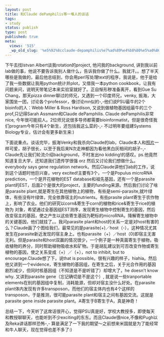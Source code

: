 ```yaml
---
layout: post
title: 和Claude dePamphilis等一堆人的谈话
tags:
- study
status: publish
type: post
published: true
meta:
  views: '515'
  _wp_old_slug: '%e5%92%8cclaude-depamphilis%e7%ad%89%e4%b8%80%e5%a0%86%e4%ba%ba%e7%9a%84%e8%b0%88%e8%af%9d'
---
```

下午去找Istvan Albert谈我rotation的project, 他问我的background, 讲到我以前lab做的事，他说不要告诉我别人做什么，告诉我你做了什么。我就汗。。想了半天哪些是我做的，最后他总结到，你会用perl写处理text的程序，我说是，他于是给了我一些数据让我用python统计并plot，又借我一本python cookbook，让我有问题来问，说明天带笔记本来实验室就好了。正自惭形秽准备离开，看到Gue Su Chang，那天pizza dinner聊过的师兄，又遇到一个印度师兄，venky, 振海，大家围坐一团，讨论各个professor，像讨论mn似的-,-他们说PSU最牛的2个bioinfo的人：Webb Miller &amp; Ross Hardison, 又说到做植物基因组最牛的三个prof,只记得Sarah Assmann和Claude dePamphilis. Claude dePamphilis非常nice, 今年很可能招人。2位师兄说很多导师都需要bioinformatist，但是很奇怪我们program今年只有4个新生，还包括我这么菜的-,- 不过明年要组建Systems Biology专业，估计会有更多新生来:)

下面说重点。谈话完毕，振海Venky和我杀向Claude的lab，Claude本人和<a href="http://www.bio.psu.edu/home/directory/homepages/cwd3" target="_blank">照片</a>一样可爱，胡子很长，以至于我后来N次走神都因为看他黑白灰相间的胡子-,-Claude先让我们轮流介绍background，不时发出no kidding!的感叹。ps.他竟然知道复旦大学，还知道我们遗传学很强 orz 然后又讨论我们想做什么。everybody says gene regulation network。然后Claude讲他们lab的工作，说到这个话题时他巨兴奋，very excited!主要有3个，一个是Populus microRNA prediction，一个是开花植物的EST database和祖先基因，还有一个是parasite plant的EST，后面2个是很大的project，主要的funding来源。然后我们讨论了啥是parasite plant,就是寄生在其他植物上的植物，有些是semi-parasite,就叶绿体，有些没有叶绿体，完全依靠宿主的nutrients。有些prasite plant寄生于农作物上，影响了农业。他们的研究以corn&amp;寄生于corn的植物和rice&amp;寄生于rice的植物为
对象，希望通过全基因组EST测序，发现寄生植物中控制寄生的基因，然后改变宿主的基因，使之产生以这些寄生基因为靶标的microRNA，降解寄生植物中的关键基因，他们就挂了。。我问parasite plant和host的关系一定是对host有害的么？Claude画了个图给我们，最常见的是parasite(+)／host（-），这种情况尤其发生在parasite新近发现的宿主身上。也有parasite（+）／host（0)即宿主无害无利。但是parasite和host双赢的情况很少，一个例子是一种真菌寄生于植物，吸收植物的养分，同时帮助植物吸收水和矿物。于是胡乱建议到可否改变作物或寄生植物的基因，使之关系变成（+）／（+），not to inhibit, but to encourage.Claude想了下，说that is possible。很有兴趣的样子，hiahia。然后他又讲到一个evidence，寄生植物的基因组，在寄生之后，关于光合作用的基因剧烈减少，但同时核基因组（不知道是不是听错了）却增大了，he doesn't know why. 又讲到parasite gene（忘记确切是不是这个）, 就是说一些tranportable elements在别的基因组中复制，消耗能源，但却对宿主没什么好处。在parasite plant体内发现有许多transposon，而他们的宿主体内也有4个这样的transposon，于是推测，很可能parasite plant和宿主之间有基因交流。这就是parasite gene inside parasite plant。A寄生于B寄生于A，真是神奇！

总结一下，今天听了这席话很开心，觉得PSU真是好，学校大教授多，即使每天和教授聊聊天，也能听到不少exciting的东东。而且Claude很nice,不像和Pugh以及Reka讲话那样恐怖-,- 算是满足了一下我的期望～之前想来米国就是为了能经常和牛人聊天，现在觉得也差不多了:)
